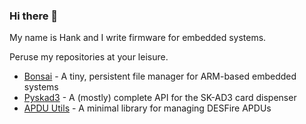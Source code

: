 ### Hi there 👋

My name is Hank and I write firmware for embedded systems.

Peruse my repositories at your leisure. 

- [Bonsai](https://github.com/HotelSierraWhiskey/bonsai) - A tiny, persistent file manager for ARM-based embedded systems
- [Pyskad3](https://github.com/HotelSierraWhiskey/pyskad3) - A (mostly) complete API for the SK-AD3 card dispenser
- [APDU Utils](https://github.com/HotelSierraWhiskey/apdu_utils) - A minimal library for managing DESFire APDUs
